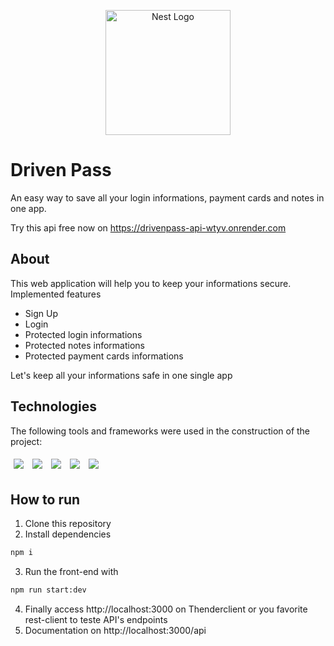 <p align="center">
  <a href="http://nestjs.com/" target="blank"><img src="https://nestjs.com/img/logo-small.svg" width="200" alt="Nest Logo" /></a>
</p>

[circleci-image]: https://img.shields.io/circleci/build/github/nestjs/nest/master?token=abc123def456
[circleci-url]: https://circleci.com/gh/nestjs/nest

 
# Driven Pass

An easy way to save all your login informations, payment cards and notes in one app.

Try this api free now on https://drivenpass-api-wtyv.onrender.com

## About

This web application will help you to keep your informations secure.
Implemented features

- Sign Up
- Login
- Protected login informations
- Protected notes informations
- Protected payment cards informations

Let's keep all your informations safe in one single app

## Technologies
The following tools and frameworks were used in the construction of the project:<br>
<p>
  <img style='margin: 5px;' src='https://img.shields.io/badge/nestjs-E0234E?style=for-the-badge&logo=nestjs&logoColor=white'/>
  <img style='margin: 5px;' src="https://img.shields.io/badge/Node%20js-339933?style=for-the-badge&logo=nodedotjs&logoColor=white"/>
  <img style='margin: 5px;' src='https://img.shields.io/badge/Express%20js-000000?style=for-the-badge&logo=express&logoColor=white'/>
  <img style='margin: 5px;' src="https://img.shields.io/badge/Jest-C21325?style=for-the-badge&logo=jest&logoColor=white"/>
  <img style='margin: 5px;' src="https://img.shields.io/badge/PostgreSQL-316192?style=for-the-badge&logo=postgresql&logoColor=white"/>
</p>

## How to run

1. Clone this repository
2. Install dependencies
```bash
npm i
```
3. Run the front-end with
```bash
npm run start:dev
```
4. Finally access http://localhost:3000 on Thenderclient or you favorite rest-client to teste API's endpoints
5. Documentation on http://localhost:3000/api
